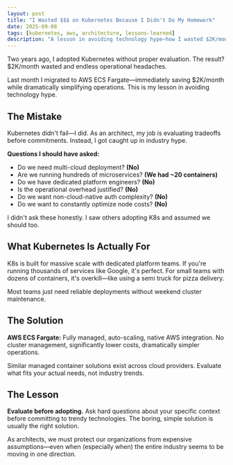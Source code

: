 ```yaml
---
layout: post
title: "I Wasted $$$ on Kubernetes Because I Didn't Do My Homework"
date: 2025-09-08
tags: [kubernetes, aws, architecture, lessons-learned]
description: "A lesson in avoiding technology hype—how I wasted $2K/month on Kubernetes when simpler solutions like AWS ECS were a better fit."
---
```


Two years ago, I adopted Kubernetes without proper evaluation. The result? $2K/month wasted and endless operational headaches.

Last month I migrated to AWS ECS Fargate—immediately saving $2K/month while dramatically simplifying operations. This is my lesson in avoiding technology hype.

## The Mistake

Kubernetes didn't fail—I did. As an architect, my job is evaluating tradeoffs before commitments. Instead, I got caught up in industry hype.

**Questions I should have asked:**

- Do we need multi-cloud deployment? **(No)**
- Are we running hundreds of microservices? **(We had ~20 containers)**
- Do we have dedicated platform engineers? **(No)**
- Is the operational overhead justified? **(No)**
- Do we want non-cloud-native auth complexity? **(No)**
- Do we want to constantly optimize node costs? **(No)**

I didn't ask these honestly. I saw others adopting K8s and assumed we should too.

## What Kubernetes Is Actually For

K8s is built for massive scale with dedicated platform teams. If you're running thousands of services like Google, it's perfect. For small teams with dozens of containers, it's overkill—like using a semi truck for pizza delivery.

Most teams just need reliable deployments without weekend cluster maintenance.

## The Solution

**AWS ECS Fargate:** Fully managed, auto-scaling, native AWS integration. No cluster management, significantly lower costs, dramatically simpler operations.

Similar managed container solutions exist across cloud providers. Evaluate what fits your actual needs, not industry trends.

## The Lesson

**Evaluate before adopting.** Ask hard questions about your specific context before committing to trendy technologies. The boring, simple solution is usually the right solution.

As architects, we must protect our organizations from expensive assumptions—even when (especially when) the entire industry seems to be moving in one direction.